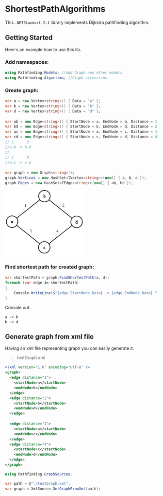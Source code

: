 # ShortestPathAlgorithms
This ```.NETStandart 2.1``` library implements Dijkstra pathfinding algorithm.

## Getting Started
Here`s an example how to use this lib.
### Add namespaces:
```C#
using Pathfinding.Models; //Add Graph and other models
using Pathfinding.Algoritms; //Graph extensions 
```
### Greate graph:
```C#
var a = new Vertex<string>() { Data = "a" };
var b = new Vertex<string>() { Data = "b" };
var d = new Vertex<string>() { Data = "d" };

var ab = new Edge<string>() { StartNode = a, EndNode = b, Distance = 1 };
var bd = new Edge<string>() { StartNode = b, EndNode = d, Distance = 2 };
var ac = new Edge<string>() { StartNode = a, EndNode = c, Distance = 1 };
var cd = new Edge<string>() { StartNode = c, EndNode = d, Distance = 4 };
// 1      2
//a-b -> b-d 
//
// 1      4
//a-c -> c-d

var graph = new Graph<string>();
graph.Vertices = new HashSet<IVertex<string>>(new[] { a, b, d });
graph.Edges = new HashSet<IEdge<string>>(new[] { ab, bd });
```
![Graph example](graph-example.png)
### Find shortest path for created graph:
```C#
var shortestPath = graph.FindShortestPath(a, d);
foreach (var edge in shortestPath)
{
    Console.WriteLine($"{edge.StartNode.Data} -> {edge.EndNode.Data} ");
}
```
Console out:
```
a -> b
b -> d
```


## Generate graph from xml file
Having an xml file representing graph you can easily generate it.
>testGraph.xml
```xml
<?xml version="1.0" encoding="utf-8" ?>
<graph>
  <edge distance="1">
    <startNode>a</startNode>
    <endNode>b</endNode>
  </edge>
  <edge distance="2">
    <startNode>b</startNode>
    <endNode>d</endNode>
  </edge>
  
  <edge distance="1">
    <startNode>a</startNode>
    <endNode>c</endNode>
  </edge>
  <edge distance="4">
    <startNode>c</startNode>
    <endNode>d</endNode>
  </edge>
</graph>
```
```c#
using Pathfinding.GraphSources;
```
```c#
var path = @"./testGraph.xml";
var graph = XmlSource.GetGraphFromXml(path);
```
  
 
